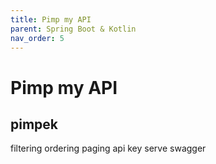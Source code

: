 ```yaml
---
title: Pimp my API
parent: Spring Boot & Kotlin
nav_order: 5
---
```


# Pimp my API

## pimpek
filtering
ordering
paging
api key
serve swagger